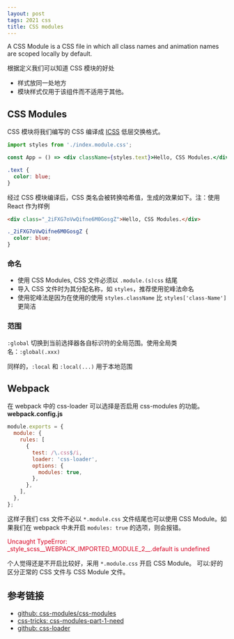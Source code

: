 ```yaml
---
layout: post
tags: 2021 css
title: CSS modules
---
```


A CSS Module is a CSS file in which all class names and animation names are scoped locally by default.

根据定义我们可以知道 CSS 模块的好处

- 样式放同一处地方
- 模块样式仅用于该组件而不适用于其他。

## CSS Modules

CSS 模块将我们编写的 CSS 编译成 [ICSS](https://github.com/css-modules/icss) 低层交换格式。

```jsx
import styles from './index.module.css';

const App = () => <div className={styles.text}>Hello, CSS Modules.</div>;
```

```css
.text {
  color: blue;
}
```

经过 CSS 模块编译后，CSS 类名会被转换哈希值，生成的效果如下。注：使用 React 作为样例

```html
<div class="_2iFXG7oVwQifne6M0GosgZ">Hello, CSS Modules.</div>
```

```css
._2iFXG7oVwQifne6M0GosgZ {
  color: blue;
}
```

### 命名

- 使用 CSS Modules, CSS 文件必须以 `.module.(s)css` 结尾
- 导入 CSS 文件时为其分配名称，如 `styles`，推荐使用驼峰法命名
- 使用驼峰法是因为在使用的使用 `styles.className` 比 `styles['class-Name']` 更简洁

### 范围

`:global` 切换到当前选择器各自标识符的全局范围。使用全局类名：`:global(.xxx)`

同样的，`:local` 和 `:local(...)` 用于本地范围

## Webpack

在 webpack 中的 css-loader 可以选择是否启用 css-modules 的功能。**webpack.config.js**

```js
module.exports = {
  module: {
    rules: [
      {
        test: /\.css$/i,
        loader: 'css-loader',
        options: {
          modules: true,
        },
      },
    ],
  },
};
```

这样子我们 css 文件不必以 `*.module.css` 文件结尾也可以使用 CSS Module。如果我们在 webpack 中未开启 `modules: true` 的选项，则会报错。

<p style="color: #D70022;">Uncaught TypeError: _style_scss__WEBPACK_IMPORTED_MODULE_2__.default is undefined</p>

个人觉得还是不开启比较好，采用 `*.module.css` 开启 CSS Module。 可以:好的区分正常的 CSS 文件与 CSS Module 文件。

## 参考链接

- [github: css-modules/css-modules](https://github.com/css-modules/css-modules)
- [css-tricks: css-modules-part-1-need](https://css-tricks.com/css-modules-part-1-need/)
- [github: css-loader](https://github.com/webpack-contrib/css-loader#modules)
